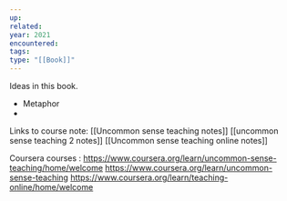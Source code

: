 ```yaml
---
up: 
related: 
year: 2021
encountered: 
tags: 
type: "[[Book]]"
---
```


Ideas in this book.
 - Metaphor 
 - 


Links to course note:
[[Uncommon sense teaching notes]]
[[uncommon sense teaching 2 notes]]
[[Uncommon sense teaching online notes]]

Coursera courses :
https://www.coursera.org/learn/uncommon-sense-teaching/home/welcome
https://www.coursera.org/learn/uncommon-sense-teaching
https://www.coursera.org/learn/teaching-online/home/welcome

